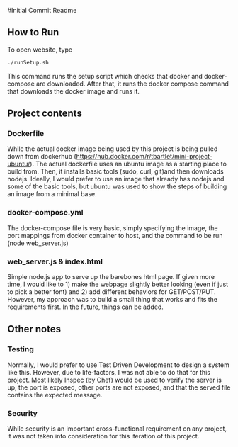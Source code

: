 #Initial Commit Readme

## How to Run
To open website, type
```bash
./runSetup.sh
```
This command runs the setup script which checks that docker and docker-compose are downloaded. After that, it runs the docker compose command that downloads the docker image and runs it. 

## Project contents

### Dockerfile
While the actual docker image being used by this project is being pulled down from dockerhub (https://hub.docker.com/r/tbartlet/mini-project-ubuntu/). The actual dockerfile uses an ubuntu image as a starting place to build from. Then, it installs basic tools (sudo, curl, git)and then downloads nodejs. Ideally, I would prefer to use an image that already has nodejs and some of the basic tools, but ubuntu was used to show the steps of building an image from a minimal base.  

### docker-compose.yml
The docker-compose file is very basic, simply specifying the image, the port mappings from docker container to host, and the command to be run (node web_server.js)

### web_server.js & index.html
Simple node.js app to serve up the barebones html page. If given more time, I would like to 1) make the webpage slightly better looking (even if just to pick a better font) and 2) add different behaviors for GET/POST/PUT. However, my approach was to build a small thing that works and fits the requirements first. In the future, things can be added. 

## Other notes

### Testing
Normally, I would prefer to use Test Driven Development to design a system like this. However, due to life-factors, I was not able to do that for this project. Most likely Inspec (by Chef) would be used to verify the server is up, the port is exposed, other ports are not exposed, and that the served file contains the expected message. 

### Security
While security is an important cross-functional requirement on any project, it was not taken into consideration for this iteration of this project. 